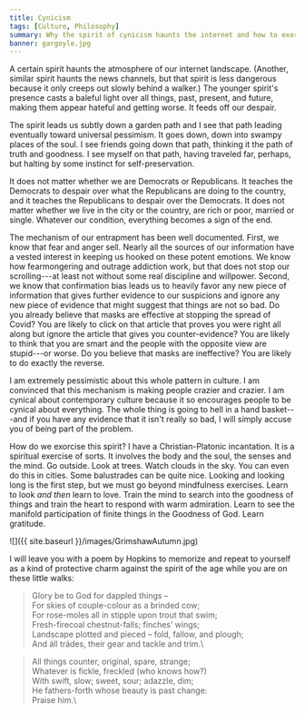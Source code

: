 ```yaml
---
title: Cynicism
tags: [Culture, Philosophy]
summary: Why the spirit of cynicism haunts the internet and how to exorcise it.
banner: gargoyle.jpg
---
```


A certain spirit haunts the atmosphere of our internet landscape.  (Another, similar spirit haunts the news channels, but that spirit is less dangerous because it only creeps out slowly behind a walker.)  The younger spirit's presence casts a baleful light over all things, past, present, and future, making them appear hateful and getting worse.  It feeds off our despair. 

The spirit leads us subtly down a garden path and I see that path leading eventually toward universal pessimism.  It goes down, down into swampy places of the soul.  I see friends going down that path, thinking it the path of truth and goodness.  I see myself on that path, having traveled far, perhaps, but halting by some instinct for self-preservation.<!--more-->

It does not matter whether we are Democrats or Republicans.  It teaches the Democrats to despair over what the Republicans are doing to the country, and it teaches the Republicans to despair over the Democrats.  It does not matter whether we live in the city or the country, are rich or poor, married or single.  Whatever our condition, everything becomes a sign of the end.

The mechanism of our entrapment has been well documented.  First, we know that fear and anger sell.  Nearly all the sources of our information have a vested interest in keeping us hooked on these potent emotions.  We know how fearmongering and outrage addiction work, but that does not stop our scrolling---at least not without some real discipline and willpower.  Second, we know that confirmation bias leads us to heavily favor any new piece of information that gives further evidence to our suspicions and ignore any new piece of evidence that might suggest that things are not so bad.  Do you already believe that masks are effective at stopping the spread of Covid?  You are likely to click on that article that proves you were right all along but ignore the article that gives you counter-evidence?  You are likely to think that you are smart and the people with the opposite view are stupid---or worse.  Do you believe that masks are ineffective?  You are likely to do exactly the reverse.

I am extremely pessimistic about this whole pattern in culture.  I am convinced that this mechanism is making people crazier and crazier.  I am cynical about contemporary culture because it so encourages people to be cynical about everything.  The whole thing is going to hell in a hand basket---and if you have any evidence that it isn't really so bad, I will simply accuse you of being part of the problem.

How do we exorcise this spirit?  I have a Christian-Platonic incantation.  It is a spiritual exercise of sorts.  It involves the body and the soul, the senses and the mind.  Go outside.  Look at trees.  Watch clouds in the sky.  You can even do this in cities.  Some balustrades can be quite nice. Looking and looking long is the first step, but we must go beyond mindfulness exercises.  Learn to look *and then* learn to love.  Train the mind to search into the goodness of things and train the heart to respond with warm admiration.  Learn to see the manifold participation of finite things in the Goodness of God.  Learn gratitude.

![]({{ site.baseurl }}/images/GrimshawAutumn.jpg)

I will leave you with a poem by Hopkins to memorize and repeat to yourself as a kind of protective charm against the spirit of the age while you are on these little walks:

> Glory be to God for dappled things –\
>   For skies of couple-colour as a brinded cow;\
>      For rose-moles all in stipple upon trout that swim;\
> Fresh-firecoal chestnut-falls; finches’ wings;\
>   Landscape plotted and pieced – fold, fallow, and plough;\
>      And áll trádes, their gear and tackle and trim.\

> All things counter, original, spare, strange;\
>   Whatever is fickle, freckled (who knows how?)\
>      With swift, slow; sweet, sour; adazzle, dim;\
> He fathers-forth whose beauty is past change:\
>                                Praise him.\